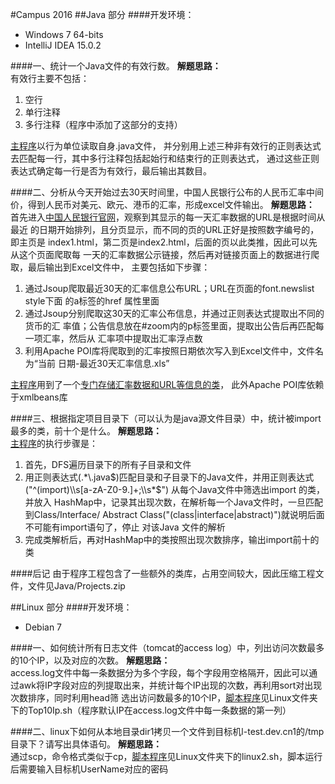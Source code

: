 #Campus 2016
##Java 部分
####开发环境：
* Windows 7 64-bits
* IntelliJ IDEA 15.0.2

####一、统计一个Java文件的有效行数。
**解题思路：**<br />
  有效行主要不包括：<br />

1. 空行
2. 单行注释
3. 多行注释（程序中添加了这部分的支持）

  [主程序](./Java/EffectiveLines.java)以行为单位读取自身.java文件，
并分别用上述三种非有效行的正则表达式去匹配每一行，其中多行注释包括起始行和结束行的正则表达式，
通过这些正则表达式确定每一行是否为有效行，最后输出其数目。

####二、分析从今天开始过去30天时间里，中国人民银行公布的人民币汇率中间价，得到人民币对美元、欧元、港币的汇率，形成excel文件输出。
**解题思路：**<br />
  首先进入[中国人民银行官网](http://www.pbc.gov.cn/zhengcehuobisi/125207/125217/125925/17105/index1.html)，观察到其显示的每一天汇率数据的URL是根据时间从最近
的日期开始排列，且分页显示，而不同的页的URL正好是按照数字编号的，即主页是
index1.html，第二页是index2.html，后面的页以此类推，因此可以先从这个页面爬取每
一天的汇率数据公示链接，然后再对链接页面上的数据进行爬取，最后输出到Excel文件中，
主要包括如下步骤：<br />

1. 通过Jsoup爬取最近30天的汇率信息公布URL；URL在页面的font.newslist style下面
的a标签的href 属性里面
2. 通过Jsoup分别爬取这30天的汇率公布信息，并通过正则表达式提取出不同的货币的汇
率值；公告信息放在#zoom内的p标签里面，提取出公告后再匹配每一项汇率，然后从
汇率项中提取出汇率浮点数
3. 利用Apache POI库将爬取到的汇率按照日期依次写入到Excel文件中，文件名为“当前
日期-最近30天汇率信息.xls”

[主程序](./Java/ExchangeRate.java)用到了一个[专门存储汇率数据和URL等信息的类](./Java/ExchangeRateBean.java)，
此外Apache POI库依赖于xmlbeans库

####三、根据指定项目目录下（可以认为是java源文件目录）中，统计被import最多的类，前十个是什么。
**解题思路：**<br />
  [主程序](./Java/CountMostImport.java)的执行步骤是：<br />

1. 首先，DFS遍历目录下的所有子目录和文件
2. 用正则表达式(.*\\.java$)匹配目录和子目录下的Java文件，并用正则表达式
("^(import)\\s[a-zA-Z0-9.]+;\\s*$") 从每个Java文件中筛选出import 的类，并放入
HashMap中，记录其出现次数，在解析每一个Java文件时，一旦匹配到Class/Interface/
Abstract Class("(class|interface|abstract)")就说明后面不可能有import语句了，停止
对该Java 文件的解析
3. 完成类解析后，再对HashMap中的类按照出现次数排序，输出import前十的类

####后记
由于程序工程包含了一些额外的类库，占用空间较大，因此压缩工程文件，文件见Java/Projects.zip

##Linux 部分
####开发环境：
* Debian 7

####一、如何统计所有日志文件（tomcat的access log）中，列出访问次数最多的10个IP，以及对应的次数。
**解题思路：**<br />
  access.log文件中每一条数据分为多个字段，每个字段用空格隔开，因此可以通过awk将IP字段对应的列提取出来，并统计每个IP出现的次数，再利用sort对出现次数排序，同时利用head筛
选出访问数最多的10个IP，[脚本程序](./Linux/Top10Ip.sh)见Linux文件夹下的Top10Ip.sh（程序默认IP在access.log文件中每一条数据的第一列）

####二、linux下如何从本地目录dir1拷贝一个文件到目标机l-test.dev.cn1的/tmp目录下？请写出具体语句。
**解题思路：**<br />
  通过scp，命令格式类似于cp，[脚本程序](./Linux/linux2.sh)见Linux文件夹下的linux2.sh，脚本运行后需要输入目标机UserName对应的密码